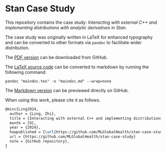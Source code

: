 # Stan Case Study

This repository contains the case study: *Interacting with external C++ and implementing distributions with analytic derivatives in Stan*.

The case study was originally written in LaTeX for enhanced typography and can be converted to other formats via `pandoc` to facilitate wider distribution.

The [PDF version](/docs/maindoc.pdf) can be downloaded from GitHub.

The [LaTeX source code](/docs/maindoc.tex) can be converted to markdown by running the following command:

```shell
pandoc "maindoc.tex" -o "maindoc.md" --wrap=none
```

The [Markdown version](/docs/maindoc.md) can be previewed directly on GitHub.



When using this work, please cite it as follows.
```latex
@misc{Ling2024,
  author = {Ling, Zhi},
  title = {Interacting with external C++ and implementing distributions with analytic derivatives in Stan},
  month = {9},
  year = {2024},
  howpublished = {\url{https://github.com/MLGlobalHealth/stan-case-study}},
  url = {https://github.com/MLGlobalHealth/stan-case-study}
  note = {GitHub repository},
}
```